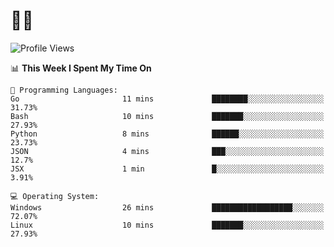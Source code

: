 # 👨‍💻
<!--START_SECTION:waka-->
![Profile Views](http://img.shields.io/badge/Profile%20Views-4-blue)

📊 **This Week I Spent My Time On** 

```text
💬 Programming Languages: 
Go                       11 mins             ████████░░░░░░░░░░░░░░░░░   31.73% 
Bash                     10 mins             ███████░░░░░░░░░░░░░░░░░░   27.93% 
Python                   8 mins              ██████░░░░░░░░░░░░░░░░░░░   23.73% 
JSON                     4 mins              ███░░░░░░░░░░░░░░░░░░░░░░   12.7% 
JSX                      1 min               █░░░░░░░░░░░░░░░░░░░░░░░░   3.91%

💻 Operating System: 
Windows                  26 mins             ██████████████████░░░░░░░   72.07% 
Linux                    10 mins             ███████░░░░░░░░░░░░░░░░░░   27.93%

```


<!--END_SECTION:waka-->
